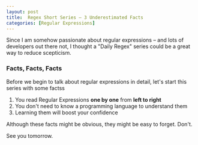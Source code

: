 ```yaml
---
layout: post
title:  Regex Short Series – 3 Underestimated Facts
categories: [Regular Expressions]
---
```


Since I am somehow passionate about regular expressions – and lots of developers out there not, I thought a "Daily Regex" series could be a great way to reduce scepticism.

### Facts, Facts, Facts

Before we begin to talk about regular expressions in detail, let's start this series with some factss

1. You read Regular Expressions **one by one** from **left to right**
2. You don't need to know a programming language to understand them
3. Learning them will boost your confidence

Although these facts might be obvious, they might be easy to forget. Don't.

See you tomorrow.